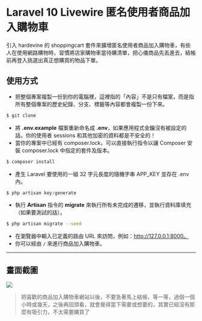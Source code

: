 # Laravel 10 Livewire 匿名使用者商品加入購物車

引入 hardevine 的 shoppingcart 套件來擴增匿名使用者商品加入購物車，有些人在使用網路購物時，習慣將店家購物車當待購清單，把心儀商品先丟進去，結帳前再登入挑選出真正想購買的物品下單。

## 使用方式
- 把整個專案複製一份到你的電腦裡，這裡指的「內容」不是只有檔案，而是指所有整個專案的歷史紀錄、分支、標籤等內容都會複製一份下來。
```sh
$ git clone
```
- 將 __.env.example__ 檔案重新命名成 __.env__，如果應用程式金鑰沒有被設定的話，你的使用者 sessions 和其他加密的資料都是不安全的！
- 當你的專案中已經有 composer.lock，可以直接執行指令以讓 Composer 安裝 composer.lock 中指定的套件及版本。
```sh
$ composer install
```
- 產生 Laravel 要使用的一組 32 字元長度的隨機字串 APP_KEY 並存在 .env 內。
```sh
$ php artisan key:generate
```
- 執行 __Artisan__ 指令的 __migrate__ 來執行所有未完成的遷移，並執行資料庫填充（如果要測試的話）。
```sh
$ php artisan migrate --seed
```
- 在瀏覽器中輸入已定義的路由 URL 來訪問，例如：http://127.0.0.1:8000。
- 你可以經由 `/` 來進行商品加入購物車。

----

## 畫面截圖
![](https://i.imgur.com/b2gHxxD.gif)
> 把喜歡的商品加入購物車網站以後，不要急著馬上結帳，等一等，過個一個小時或幾天，之後再回頭看，就會覺得當下需要或想要的，其實已經沒有那麼有吸引力，不太需要購買了
